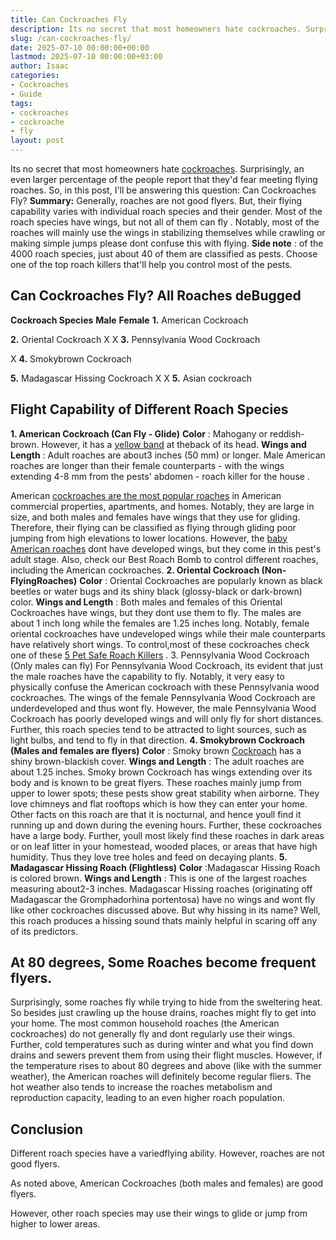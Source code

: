```yaml
---
title: Can Cockroaches Fly
description: Its no secret that most homeowners hate cockroaches. Surprisingly, an even larger percentage of the people report that they'd fear meeting flying roaches.
slug: /can-cockroaches-fly/
date: 2025-07-10 00:00:00+00:00
lastmod: 2025-07-10 00:00:00+03:00
author: Isaac
categories:
- Cockroaches
- Guide
tags:
- cockroaches
- cockroache
- fly
layout: post
---
```

Its no secret that most homeowners hate [cockroaches](https://pestpolicy.com/best-roach-bait/). Surprisingly, an even larger percentage of the people report that they'd fear meeting flying roaches. So, in this post, I'll be answering this question: Can Cockroaches Fly?
**Summary:**
Generally, roaches are not good flyers. But, their flying capability varies with individual roach species and their gender. Most of the roach species have
wings, but not all of them can fly
.
Notably, most of the roaches will mainly use the wings in stabilizing themselves while crawling or making simple jumps  please dont confuse this with flying.
**Side note**
: of the 4000 roach species, just about 40 of them are classified as pests. Choose one of the
top roach killers
that'll help you control most of the pests.

## Can Cockroaches Fly? All Roaches deBugged
**Cockroach Species**
**Male**
**Female**
**1.**
American Cockroach


**2.**
Oriental Cockroach
X
X
**3.**
Pennsylvania Wood Cockroach

X
**4.**
Smokybrown Cockroach


**5.**
Madagascar Hissing Cockroach
X
X
**5.**
Asian cockroach


## **Flight Capability of Different Roach Species**
**1. American Cockroach (Can Fly - Glide)**
**Color**
: Mahogany or reddish-brown. However, it has a
[yellow band](https://www.orkin.com/cockroaches/american-cockroach/american-cockroach-anatomy/)
at theback of its head.
**Wings and Length**
: Adult roaches are about3 inches (50 mm) or longer.
Male American roaches are longer than their female counterparts - with the wings extending 4-8 mm from the pests' abdomen -
roach killer for the house
.

American
[cockroaches are the most popular roaches](https://pestpolicy.com/how-to-get-rid-of-cockroaches/)
in American commercial properties, apartments, and homes.
Notably, they are large in size, and both males and females have wings that they use for gliding. Therefore, their flying can
be classified as flying
through gliding poor jumping from high elevations to lower locations.
However, the
[baby American roaches](https://pestpolicy.com/what-do-baby-roaches-look-like//)
dont have developed wings, but they come in this pest's adult stage. Also, check
our Best Roach Bomb
to control different roaches, including the American cockroaches.
**2. Oriental Cockroach (Non-FlyingRoaches)**
**Color**
: Oriental
Cockroaches are popularly known as black
beetles or water bugs and its shiny black (glossy-black or dark-brown) color.
**Wings and Length**
: Both males and females of this Oriental Cockroaches have wings, but they dont use them to fly. The males are about 1 inch long while the females are 1.25 inches long.
Notably, female oriental cockroaches have undeveloped wings while their male counterparts have relatively short wings. To control,most of these cockroaches check one of these
[5 Pet Safe Roach Killers](https://pestpolicy.com/pet-safe-roach-killer/)
.
3. Pennsylvania Wood Cockroach (Only males can fly)
For Pennsylvania Wood Cockroach, its evident that just the male roaches have the capability to fly. Notably, it very easy to physically confuse the American cockroach with these Pennsylvania wood cockroaches.
The wings of the female Pennsylvania Wood Cockroach are underdeveloped and thus wont fly. However, the male Pennsylvania Wood Cockroach has poorly developed wings and will only fly for short distances.
Further, this roach species tend to be attracted to light sources, such as light bulbs, and tend to fly in that direction.
**4. Smokybrown Cockroach (Males and females are flyers)**
**Color**
: Smoky brown
[Cockroach](https://entomology.unl.edu/scilit/Urban%20Pest%20Profile-%20Smoky%20Brown%20Roach%20Amanda%20Newton.pdf)
has a shiny brown-blackish cover.
**Wings and Length**
: The adult roaches are about 1.25 inches. Smoky brown Cockroach has wings extending over its body and is known to be great flyers.
These roaches mainly jump from upper to lower spots; these pests show great stability when airborne.
They love chimneys and flat rooftops  which is how they can enter your home. Other facts on this roach are that it is nocturnal, and hence youll find it running up and down during the evening hours. Further, these cockroaches have a large body.
Further, youll most likely find these roaches in dark areas or on leaf litter in your homestead, wooded places, or areas that have high humidity. Thus they love tree holes and feed on decaying plants.
**5. Madagascar Hissing Roach (Flightless)**
**Color**
:Madagascar Hissing Roach is colored brown.
**Wings and Length**
: This is one of the largest roaches measuring about2-3 inches.
Madagascar Hissing roaches (originating off Madagascar  the Gromphadorhina portentosa) have no wings and wont fly like other cockroaches discussed above.
But why hissing in its name? Well, this roach produces a hissing sound thats mainly helpful in scaring off any of its predictors.
## **At 80 degrees, Some Roaches become frequent flyers.**
Surprisingly, some roaches fly while trying to hide from the sweltering heat. So besides just crawling up the house drains, roaches might fly to get into your home.
The most common household roaches (the American cockroaches) do not generally fly and dont regularly use their wings.
Further, cold temperatures such as during winter and what you find
down drains and sewers
prevent them from using their flight muscles.
However, if the temperature rises to about 80 degrees and above (like with the summer weather), the American roaches will definitely become regular fliers. The hot weather also tends to increase the roaches metabolism and reproduction capacity, leading to an even higher roach population.
## **Conclusion**
Different roach species have a variedflying ability. However, roaches are not good flyers.

As noted above, American Cockroaches (both males and females) are good flyers.

However, other roach species may use their wings to glide or jump from higher to lower areas.

